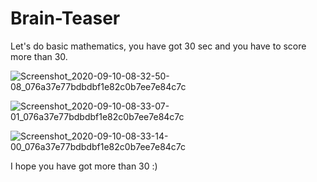# Brain-Teaser
Let's do basic mathematics, you have got 30 sec and you have to score more than 30.  

![Screenshot_2020-09-10-08-32-50-08_076a37e77bdbdbf1e82c0b7ee7e84c7c](https://user-images.githubusercontent.com/68771105/92687430-282e8e00-f359-11ea-8dca-65edcbb7ceac.png)

![Screenshot_2020-09-10-08-33-07-01_076a37e77bdbdbf1e82c0b7ee7e84c7c](https://user-images.githubusercontent.com/68771105/92687470-3da3b800-f359-11ea-84ab-dda4e50866e2.png)

![Screenshot_2020-09-10-08-33-14-00_076a37e77bdbdbf1e82c0b7ee7e84c7c](https://user-images.githubusercontent.com/68771105/92687498-472d2000-f359-11ea-95f9-2b3ba34d0671.png)

I hope you have got more than 30 :)
